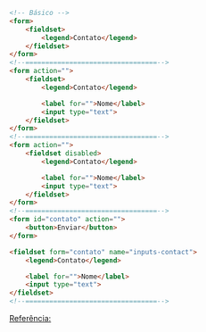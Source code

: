 <!--
<fieldset>
- agrupamento de campos
- mesmo propósito
- semântico
- acessibilidade

Atributos especiais
- disabled
    - desabilita todos os elemtnso internos
    - não serão enviados ao submeter o formulário
- form
    - o id de um formulário ao qual esse fieldset pertence
    - não precisa estar dentro do formulário
- name
    - nome do grupo

<legend>
- nome do agrupamento
- primeiro elemento dentro do fieldset
-->

```html
<!-- Básico -->
<form>
    <fieldset>
        <legend>Contato</legend>
    </fieldset>
</form>
<!--=================================-->
<form action="">
    <fieldset>
        <legend>Contato</legend>

        <label for="">Nome</label>
        <input type="text">
    </fieldset>
</form>
<!--=================================-->
<form action="">
    <fieldset disabled>
        <legend>Contato</legend>

        <label for="">Nome</label>
        <input type="text">
    </fieldset>
</form>
<!--=================================-->
<form id="contato" action="">
    <button>Enviar</button>
</form>

<fieldset form="contato" name="inputs-contact">
    <legend>Contato</legend>

    <label for="">Nome</label>
    <input type="text">
</fieldset>
<!--=================================-->
```

[Referência:](https://developer.mozilla.org/en-US/docs/Web/HTML/Element/input/file)